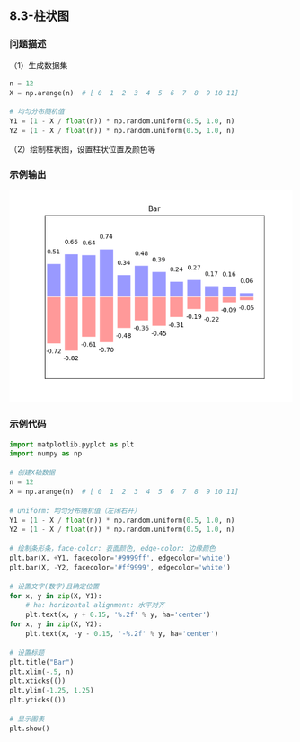 ## 8.3-柱状图

### 问题描述

（1）生成数据集

```python
n = 12
X = np.arange(n)  # [ 0  1  2  3  4  5  6  7  8  9 10 11]

# 均匀分布随机值
Y1 = (1 - X / float(n)) * np.random.uniform(0.5, 1.0, n)
Y2 = (1 - X / float(n)) * np.random.uniform(0.5, 1.0, n)
```

（2）绘制柱状图，设置柱状位置及颜色等



### 示例输出

<img src="https://github.com/jm199504/Python-Exercises/blob/master/8-%E7%BB%98%E5%88%B6%E5%9B%BE%E8%A1%A8%EF%BC%88matplotlib%EF%BC%89/8.3-%E6%9F%B1%E7%8A%B6%E5%9B%BE/Figure_1.png?raw=true" style="zoom:80%;" />

### 示例代码

```python
import matplotlib.pyplot as plt
import numpy as np

# 创建X轴数据
n = 12
X = np.arange(n)  # [ 0  1  2  3  4  5  6  7  8  9 10 11]

# uniform: 均匀分布随机值（左闭右开）
Y1 = (1 - X / float(n)) * np.random.uniform(0.5, 1.0, n)
Y2 = (1 - X / float(n)) * np.random.uniform(0.5, 1.0, n)

# 绘制条形条，face-color: 表面颜色, edge-color: 边缘颜色
plt.bar(X, +Y1, facecolor='#9999ff', edgecolor='white')
plt.bar(X, -Y2, facecolor='#ff9999', edgecolor='white')

# 设置文字(数字)且确定位置
for x, y in zip(X, Y1):
    # ha: horizontal alignment: 水平对齐
    plt.text(x, y + 0.15, '%.2f' % y, ha='center')
for x, y in zip(X, Y2):
    plt.text(x, -y - 0.15, '-%.2f' % y, ha='center')

# 设置标题
plt.title("Bar")
plt.xlim(-.5, n)
plt.xticks(())
plt.ylim(-1.25, 1.25)
plt.yticks(())

# 显示图表
plt.show()

```